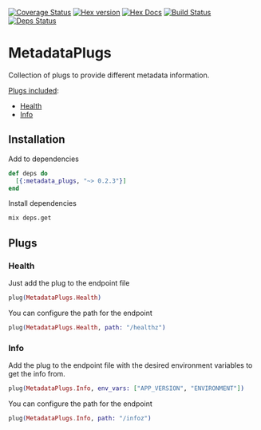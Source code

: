 [![Coverage Status](https://coveralls.io/repos/github/qgadrian/metadata_plugs/badge.svg?branch=master)](https://coveralls.io/github/qgadrian/metadata_plugs?branch=master)
[![Hex version](https://img.shields.io/hexpm/v/sippet.svg "Hex version")](https://hex.pm/packages/metadata_plugs)
[![Hex Docs](https://img.shields.io/badge/hex-docs-9768d1.svg)](https://hexdocs.pm/metadata_plugs)
[![Build Status](https://travis-ci.org/qgadrian/metadata_plugs.svg?branch=master)](https://travis-ci.org/qgadrian/metadata_plugs)
[![Deps Status](https://beta.hexfaktor.org/badge/all/github/qgadrian/metadata_plugs.svg)](https://beta.hexfaktor.org/github/qgadrian/metadata_plugs)

# MetadataPlugs

Collection of plugs to provide different metadata information.

[Plugs included](#plugs):

* [Health](#health)
* [Info](#info)

## Installation

Add to dependencies

```elixir
def deps do
  [{:metadata_plugs, "~> 0.2.3"}]
end
```

Install dependencies

```bash
mix deps.get
```

## Plugs

### Health

Just add the plug to the endpoint file

```elixir
plug(MetadataPlugs.Health)
```

You can configure the path for the endpoint

```elixir
plug(MetadataPlugs.Health, path: "/healthz")
```

### Info

Add the plug to the endpoint file with the desired environment variables to get the info from.

```elixir
plug(MetadataPlugs.Info, env_vars: ["APP_VERSION", "ENVIRONMENT"])
```

You can configure the path for the endpoint

```elixir
plug(MetadataPlugs.Info, path: "/infoz")
```
